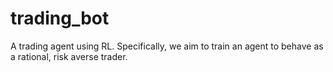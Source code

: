 # trading_bot

A trading agent using RL. Specifically, we aim to train an agent to behave as a rational, risk averse trader.
